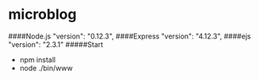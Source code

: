 # microblog
####Node.js "version": "0.12.3",
####Express "version": "4.12.3",
####ejs "version": "2.3.1"
#####Start
- npm install
- node ./bin/www
